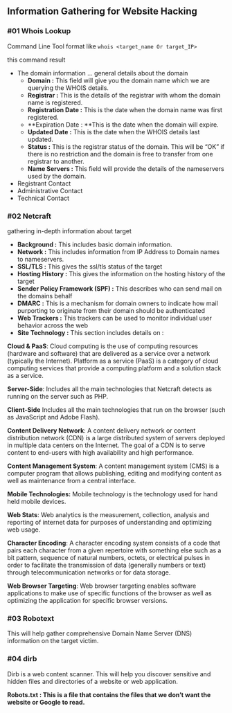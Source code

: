 ## Information Gathering for Website Hacking

### #01 Whois Lookup

Command Line Tool format like `whois <target_name Or target_IP>`

this command result 

- The domain information ... general details about the domain 
  - **Domain :** This field will give you the domain name which we are querying the WHOIS details.
  - **Registrar :** This is the details of the registrar with whom the domain name is registered.
  - **Registration Date :** This is the date when the domain name was first registered.
  - **Expiration Date : **This is the date when the domain will expire.
  - **Updated Date :**  This is the date when the WHOIS details last updated.
  - **Status :** This is the registrar status of the domain. This will be “OK” if there is no restriction and the domain is free to transfer from one registrar to another.
  - **Name Servers :** This field will provide the details of the nameservers used by the domain.
- Registrant Contact
- Administrative Contact
- Technical Contact



### #02 Netcraft

gathering in-depth information about target

- **Background :** This includes basic domain information.
- **Network :** This includes information from IP Address to Domain names to nameservers.
- **SSL/TLS :** This gives the ssl/tls status of the target
- **Hosting History :** This gives the information on the hosting history of the target
- **Sender Policy Framework (SPF) :** This describes who can send mail on the domains behalf
- **DMARC :** This is a mechanism for domain owners to indicate how mail purporting to originate from their domain should be authenticated
- **Web Trackers :** This trackers can be used to monitor individual user behavior across the web
- **Site Technology :** This section includes details on :



**Cloud & PaaS**: Cloud computing is the use of computing resources (hardware and software) that are delivered as a service over a network (typically the Internet). Platform as a service (PaaS) is a category of cloud computing services that provide a computing platform and a solution stack as a service.

**Server-Side**: Includes all the main technologies that Netcraft detects as running on the server such as PHP.

**Client-Side** Includes all the main technologies that run on the browser (such as JavaScript and Adobe Flash).

**Content Delivery Network**: A content delivery network or content distribution network (CDN) is a large distributed system of servers deployed in multiple data centers on the Internet. The goal of a CDN is to serve content to end-users with high availability and high performance.

**Content Management System**: A content management system (CMS) is a computer program that allows publishing, editing and modifying content as well as maintenance from a central interface.

**Mobile Technologies:** Mobile technology is the technology used for hand held mobile devices.

**Web Stats**: Web analytics is the measurement, collection, analysis and reporting of internet data for purposes of understanding and optimizing web usage.

**Character Encoding**: A character encoding system consists of a code that pairs each character from a given repertoire with something else such as a bit pattern, sequence of natural numbers, octets, or electrical pulses in order to facilitate the transmission of data (generally numbers or text) through telecommunication networks or for data storage.

**Web Browser Targeting**: Web browser targeting enables software applications to make use of specific functions of the browser as well as optimizing the application for specific browser versions.



### #03 Robotext

This will help gather comprehensive Domain Name Server (DNS) information on the target victim.

### #04 dirb 

Dirb is a web content scanner. This will help you discover sensitive and hidden files and directories of a website or web application.



**Robots.txt : This is a file that contains the files that we don’t want the website or Google to read.**